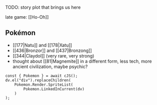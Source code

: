 TODO: story plot that brings us here

late game: [[Ho-Oh]] 

Pokémon
---
- [[177|Natu]] and [[178|Xatu]]
- [[436|Bronzor]] and [[437|Bronzong]]
- [[344|Claydol]] (very rare, very strong)
- thought about [[81|Magnemite]] in a different form, less tech, more ancient civilization, maybe psychic?


```dataviewjs
const { Pokemon } = await cJS();
dv.el("div").replaceChildren(
	Pokemon.Render.SpriteList(
		Pokemon.LinkedInCurrent(dv)
	)
);
```
